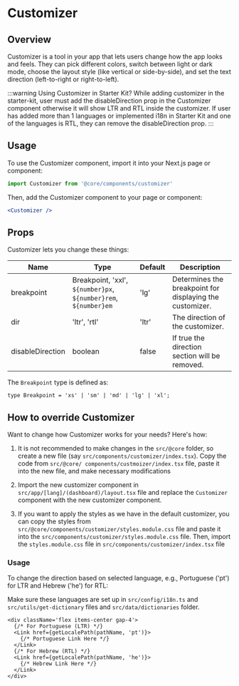 # Customizer

## Overview

Customizer is a tool in your app that lets users change how the app looks and feels. They can pick different colors, switch between light or dark mode, choose the layout style (like vertical or side-by-side), and set the text direction (left-to-right or right-to-left).

:::warning Using Customizer in Starter Kit?
While adding customizer in the starter-kit, user must add the disableDirection prop in the Customizer component otherwise it will show LTR and RTL inside the customizer. If user has added more than 1 languages or implemented i18n in Starter Kit and one of the languages is RTL, they can remove the disableDirection prop.
:::

## Usage

To use the Customizer component, import it into your Next.js page or component:

```jsx
import Customizer from '@core/components/customizer'
```

Then, add the Customizer component to your page or component:

```jsx
<Customizer />
```

## Props

Customizer lets you change these things:

| Name             | Type                                                            | Default | Description                                              |
| ---------------- | ----------------------------------------------------------------| ------- | ---------------------------------------------------------|
| breakpoint       | Breakpoint, 'xxl', `${number}px`, `${number}rem`, `${number}em` | 'lg'    | Determines the breakpoint for displaying the customizer. |
| dir              | 'ltr', 'rtl'                                                    | 'ltr'   | The direction of the customizer.                         |
| disableDirection | boolean                                                         | false   | If true the direction section will be removed.           |

The `Breakpoint` type is defined as:

```tsx
type Breakpoint = 'xs' | 'sm' | 'md' | 'lg' | 'xl';
```

## How to override Customizer

Want to change how Customizer works for your needs? Here's how:

1. It is not recommended to make changes in the `src/@core` folder, so create a new file (say `src/components/customizer/index.tsx`). Copy the code from `src/@core/ components/custmoizer/index.tsx` file, paste it into the new file, and make necessary modifications

2. Import the new customizer component in `src/app/[lang]/(dashboard)/layout.tsx` file and replace the `Customizer` component with the new customizer component.

3. If you want to apply the styles as we have in the default customizer, you can copy the styles from `src/@core/components/customizer/styles.module.css` file and paste it into the `src/components/customizer/styles.module.css` file. Then, import the `styles.module.css` file in `src/components/customizer/index.tsx` file

### Usage

To change the direction based on selected language, e.g., Portuguese ('pt') for LTR and Hebrew ('he') for RTL:

Make sure these languages are set up in `src/config/i18n.ts` and `src/utils/get-dictionary` files and `src/data/dictionaries` folder.

```tsx
<div className='flex items-center gap-4'>
  {/* For Portuguese (LTR) */}
  <Link href={getLocalePath(pathName, 'pt')}>
    {/* Portuguese Link Here */}
  </Link>
  {/* For Hebrew (RTL) */}
  <Link href={getLocalePath(pathName, 'he')}>
    {/* Hebrew Link Here */}
  </Link>
</div>
```
